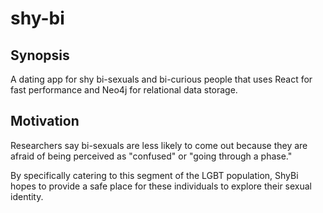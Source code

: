 # shy-bi

## Synopsis

A dating app for shy bi-sexuals and bi-curious people that uses React for fast performance and Neo4j for relational data storage.

## Motivation

Researchers say bi-sexuals are less likely to come out because they are afraid of being perceived as "confused" or "going through a phase." 

By specifically catering to this segment of the LGBT population, ShyBi hopes to provide a safe place for these individuals to explore their sexual identity.
